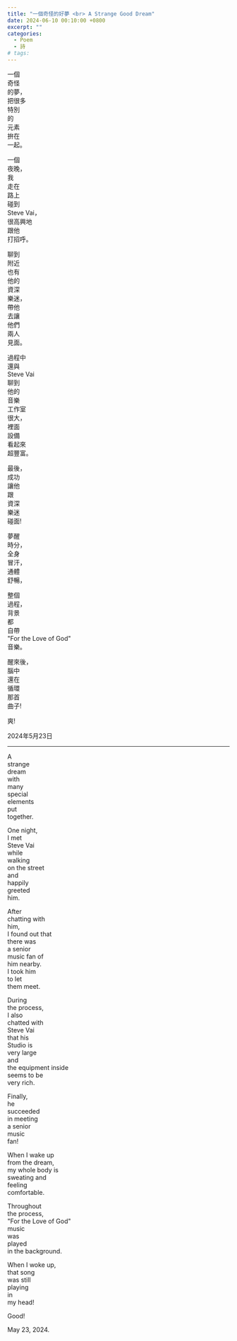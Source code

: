 ```yaml
---
title: "一個奇怪的好夢 <br> A Strange Good Dream"
date: 2024-06-10 00:10:00 +0800
excerpt: ""
categories:
  - Poem
  - 詩
# tags:
---
```


一個  
奇怪  
的夢，  
把很多  
特別  
的  
元素  
拚在  
一起。

一個  
夜晚，  
我  
走在  
路上  
碰到  
Steve Vai，  
很高興地  
跟他  
打招呼。

聊到  
附近  
也有  
他的  
資深  
樂迷，  
帶他  
去讓  
他們  
兩人  
見面。

過程中  
還與  
Steve Vai  
聊到  
他的  
音樂  
工作室  
很大，  
裡面  
設備  
看起來  
超豐富。

最後，  
成功  
讓他  
跟  
資深  
樂迷  
碰面!

夢醒  
時分，  
全身  
冒汗，  
通體  
舒暢，

整個  
過程，  
背景  
都  
自帶  
"For the Love of God"  
音樂。

醒來後，  
腦中  
還在  
循環  
那首  
曲子!

爽!

2024年5月23日

---

A  
strange  
dream  
with  
many  
special  
elements  
put  
together.

One night,  
I met  
Steve Vai  
while  
walking  
on the street  
and  
happily  
greeted  
him.

After  
chatting with  
him,  
I found out that  
there was  
a senior  
music fan of  
him nearby.  
I took him  
to let  
them meet.

During  
the process,  
I also  
chatted with  
Steve Vai  
that his  
Studio is  
very large  
and  
the equipment inside  
seems to be  
very rich.

Finally,  
he  
succeeded  
in meeting  
a senior  
music  
fan!

When I wake up  
from the dream,  
my whole body is  
sweating and  
feeling  
comfortable.

Throughout  
the process,  
"For the Love of God"  
music  
was  
played  
in the background.

When I woke up,  
that song  
was still  
playing  
in  
my head!

Good!

May 23, 2024.
